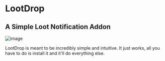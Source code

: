 LootDrop
========
A Simple Loot Notification Addon
--------------------------------
![image](http://i.imgur.com/Np1aWxl.jpg)

LootDrop is meant to be incredibly simple and intuitive. It just works, all you have to do is install it and it'll do everything else. 